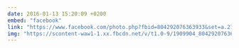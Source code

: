 ```yaml
---
date: 2016-01-13 15:20:09 +0200
embed: "facebook"
link: "https://www.facebook.com/photo.php?fbid=804292076363933&set=a.272256412900838.68734.100003494449349&type=3&theater"
img: "https://scontent-waw1-1.xx.fbcdn.net/v/t1.0-9/1909904_804292076363933_4355549329790575121_n.jpg?oh=f30e06eb95bd9c976250a02578258112&oe=596AE2BE"
---
```

